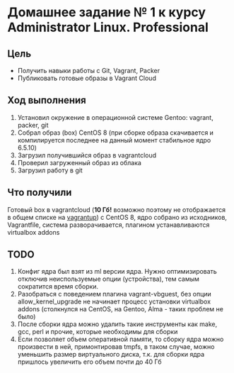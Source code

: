 # Домашнее задание № 1 к курсу Administrator Linux. Professional

## Цель
- Получить навыки работы с Git, Vagrant, Packer
- Публиковать готовые образы в Vagrant Cloud

## Ход выполнения

1. Установил окружение в операционной системе Gentoo: vagrant, packer, git
2. Собрал образ (box) CentOS 8 (при сборке образа скачивается и компилируется последнее на данный момент стабильное ядро 6.5.10)
3. Загрузил получившийся образ в vagrantcloud
4. Проверил загруженный образ из облака
5. Загрузил работу в git

## Что получили

Готовый box в vagrantcloud (**10 Гб!** возможно поэтому не отображается в общем списке на [vagrantup](https://app.vagrantup.com/boxes/search?utf8=%E2%9C%93&sort=created&provider=&q=centos8-kernel6)) с CentOS 8, ядро собрано из исходников, Vagrantfile, система разворачивается, плагином устанавливаются virtualbox addons

## TODO

1. Конфиг ядра был взят из ml версии ядра. Нужно оптимизировать отключив неиспользуемые опции (устройства), тем самым сократится время сборки.
2. Разобраться с поведением плагина vagrant-vbguest, без опции allow_kernel_upgrade не начинает процесс установки virtualbox addons (столкнулся на CentOS, на Gentoo, Alma - таких проблем не было)
3. После сборки ядра можно удалить такие инструменты как make, gcc, perl и прочие, которые необходимы для сборки
4. Если позволяет объем оперативной памяти, то сборку ядра можно произвести в ней, примонтировав tmpfs, в таком случае, можно уменьшить размер виртуального диска, т.к. для сборки ядра пришлось увеличить его объем почти до 40 Гб